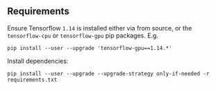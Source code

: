 ## Requirements

Ensure Tensorflow `1.14` is installed either via from source,
or the `tensorflow-cpu` or `tensorflow-gpu` pip packages. E.g.
```
pip install --user --upgrade 'tensorflow-gpu==1.14.*'
```


Install dependencies:
```
pip install --user --upgrade --upgrade-strategy only-if-needed -r requirements.txt
```